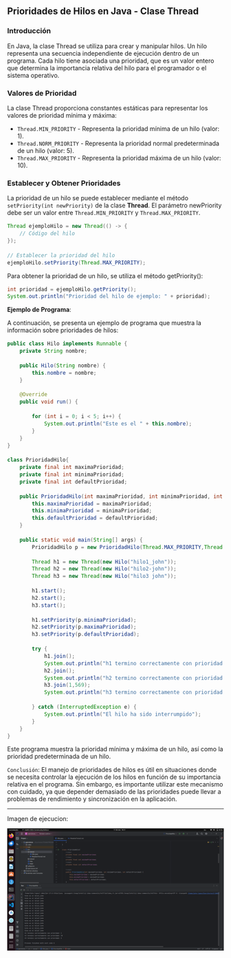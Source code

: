 ## Prioridades de Hilos en Java - Clase Thread

### Introducción
En Java, la clase Thread se utiliza para crear y manipular hilos. Un hilo representa una secuencia independiente de 
ejecución dentro de un programa. Cada hilo tiene asociada una prioridad, que es un valor entero que determina la 
importancia relativa del hilo para el programador o el sistema operativo.

### Valores de Prioridad
La clase Thread proporciona constantes estáticas para representar los valores de prioridad mínima y máxima:

- `Thread.MIN_PRIORITY` - Representa la prioridad mínima de un hilo (valor: 1).
- `Thread.NORM_PRIORITY` - Representa la prioridad normal predeterminada de un hilo (valor: 5).
- `Thread.MAX_PRIORITY` - Representa la prioridad máxima de un hilo (valor: 10).

### Establecer y Obtener Prioridades
La prioridad de un hilo se puede establecer mediante el método `setPriority(int newPriority)` de la clase **Thread**. El 
parámetro newPriority debe ser un valor entre `Thread.MIN_PRIORITY` y `Thread.MAX_PRIORITY`.

```java
Thread ejemploHilo = new Thread(() -> {
    // Código del hilo
});

// Establecer la prioridad del hilo
ejemploHilo.setPriority(Thread.MAX_PRIORITY);

```

Para obtener la prioridad de un hilo, se utiliza el método getPriority():

```java
int prioridad = ejemploHilo.getPriority();
System.out.println("Prioridad del hilo de ejemplo: " + prioridad);

```

**Ejemplo de Programa**:

A continuación, se presenta un ejemplo de programa que muestra la información sobre prioridades de hilos:

```java
public class Hilo implements Runnable {
    private String nombre;

    public Hilo(String nombre) {
        this.nombre = nombre;
    }

    @Override
    public void run() {

        for (int i = 0; i < 5; i++) {
            System.out.println("Este es el " + this.nombre);
        }
    }
}

class PrioridadHilo{
    private final int maximaPrioridad;
    private final int minimaPrioridad;
    private final int defaultPrioridad;

    public PrioridadHilo(int maximaPrioridad, int minimaPrioridad, int defaultPrioridad) {
        this.maximaPrioridad = maximaPrioridad;
        this.minimaPrioridad = minimaPrioridad;
        this.defaultPrioridad = defaultPrioridad;
    }

    public static void main(String[] args) {
        PrioridadHilo p = new PrioridadHilo(Thread.MAX_PRIORITY,Thread.MIN_PRIORITY,Thread.NORM_PRIORITY);

        Thread h1 = new Thread(new Hilo("hilo1_john"));
        Thread h2 = new Thread(new Hilo("hilo2-john"));
        Thread h3 = new Thread(new Hilo("hilo3 john"));

        h1.start();
        h2.start();
        h3.start();

        h1.setPriority(p.minimaPrioridad);
        h2.setPriority(p.maximaPrioridad);
        h3.setPriority(p.defaultPrioridad);

        try {
            h1.join();
            System.out.println("h1 termino correctamente con prioridad: " + h1.getPriority());
            h2.join();
            System.out.println("h2 termino correctamente con prioridad: " + h2.getPriority());
            h3.join(1,569);
            System.out.println("h3 termino correctamente con prioridad: " + h3.getPriority());

        } catch (InterruptedException e) {
            System.out.println("El hilo ha sido interrumpido");
        }
    }
}
```

Este programa muestra la prioridad mínima y máxima de un hilo, así como la prioridad predeterminada de un hilo.

`Conclusión`:
El manejo de prioridades de hilos es útil en situaciones donde se necesita controlar la ejecución de los hilos en 
función de su importancia relativa en el programa. Sin embargo, es importante utilizar este mecanismo con cuidado, ya 
que depender demasiado de las prioridades puede llevar a problemas de rendimiento y sincronización en la aplicación.

___

Imagen de ejecucion:

![imagenejecucion](img.png)